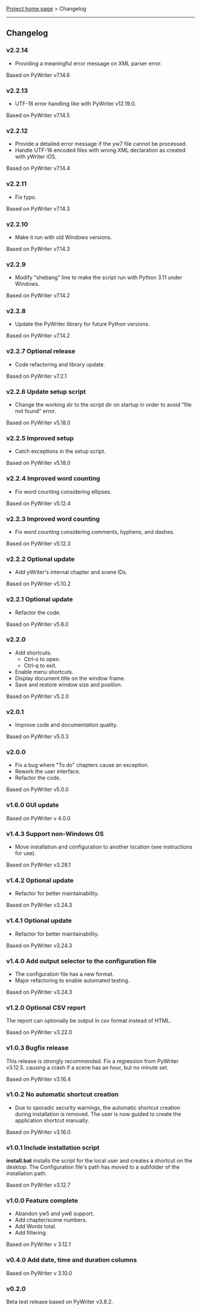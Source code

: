 [Project home page](index) > Changelog

------------------------------------------------------------------------

## Changelog


### v2.2.14

- Providing a meaningful error message on XML parser error.

Based on PyWriter v7.14.6

### v2.2.13

- UTF-16 error handling like with PyWriter v12.19.0.

Based on PyWriter v7.14.5

### v2.2.12

- Provide a detailed error message if the yw7 file cannot be processed.
- Handle UTF-16 encoded files with wrong XML declaration as created with yWriter iOS.

Based on PyWriter v7.14.4

### v2.2.11

- Fix typo.

Based on PyWriter v7.14.3

### v2.2.10

- Make it run with old Windows versions.

Based on PyWriter v7.14.3

### v2.2.9

- Modify "shebang" line to make the script run with Python 3.11 under Windows.

Based on PyWriter v7.14.2

### v2.2.8

- Update the PyWriter library for future Python versions.

Based on PyWriter v7.14.2

### v2.2.7 Optional release

- Code refactoring and library update.

Based on PyWriter v7.2.1

### v2.2.6 Update setup script

- Change the working dir to the script dir on startup in order to avoid "file not found" error.

Based on PyWriter v5.18.0

### v2.2.5 Improved setup

- Catch exceptions in the setup script.

Based on PyWriter v5.18.0

### v2.2.4 Improved word counting

- Fix word counting considering ellipses.

Based on PyWriter v5.12.4

### v2.2.3 Improved word counting

- Fix word counting considering comments, hyphens, and dashes.

Based on PyWriter v5.12.3

### v2.2.2 Optional update

- Add yWriter's internal chapter and scene IDs.

Based on PyWriter v5.10.2

### v2.2.1 Optional update

- Refactor the code.

Based on PyWriter v5.6.0

### v2.2.0

- Add shortcuts:
    - Ctrl-o to open.
    - Ctrl-q to exit.
- Enable menu shortcuts.
- Display document title on the window frame.
- Save and restore window size and position.

Based on PyWriter v5.2.0

### v2.0.1

- Improve code and documentation quality.

Based on PyWriter v5.0.3

### v2.0.0

- Fix a bug where "To do" chapters cause an exception.
- Rework the user interface. 
- Refactor the code.

Based on PyWriter v5.0.0

### v1.6.0 GUI update

Based on PyWriter v 4.0.0

### v1.4.3 Support non-Windows OS

- Move installation and configuration to another location (see instructions for use).

Based on PyWriter v3.28.1

### v1.4.2 Optional update

- Refactor for better maintainability.

Based on PyWriter v3.24.3

### v1.4.1 Optional update

- Refactor for better maintainability.

Based on PyWriter v3.24.3

### v1.4.0 Add output selector to the configuration file

- The configuration file has a new format.
- Major refactoring to enable automated testing.

Based on PyWriter v3.24.3

### v1.2.0 Optional CSV report

The report can optionally be output in csv format instead of HTML.

Based on PyWriter v3.22.0

### v1.0.3 Bugfix release

This release is strongly recommended.
Fix a regression from PyWriter v3.12.5. causing a crash if a scene has an 
hour, but no minute set.

Based on PyWriter v3.16.4

### v1.0.2 No automatic shortcut creation

- Due to sporadic security warnings, the automatic shortcut creation during installation is removed. The user is now guided to create the application shortcut manually.  

Based on PyWriter v3.16.0

### v1.0.1 Include installation script

**install.bat** installs the script for the local user and creates a 
shortcut on the desktop.
The Configuration file's path has moved to a subfolder of the installation path.

Based on PyWriter v3.12.7

### v1.0.0 Feature complete

- Abandon yw5 and yw6 support.
- Add chapter/scene numbers.
- Add Words total.
- Add filtering.

Based on PyWriter v 3.12.1

### v0.4.0 Add date, time and duration columns

Based on PyWriter v 3.10.0

### v0.2.0

Beta test release based on PyWriter v3.8.2.
